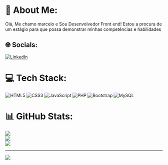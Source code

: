 # 💫 About Me:
Olá, Me chamo marcelo e Sou Desenvolvedor Front end! Estou a procura de um estágio para que possa demonstrar minhas competências e habilidades


## 🌐 Socials:
[![LinkedIn](https://img.shields.io/badge/LinkedIn-%230077B5.svg?logo=linkedin&logoColor=white)](https://linkedin.com/in/https://www.linkedin.com/in/marcelo-mesquita-82a475265/) 

# 💻 Tech Stack:
![HTML5](https://img.shields.io/badge/html5-%23E34F26.svg?style=for-the-badge&logo=html5&logoColor=white) ![CSS3](https://img.shields.io/badge/css3-%231572B6.svg?style=for-the-badge&logo=css3&logoColor=white) ![JavaScript](https://img.shields.io/badge/javascript-%23323330.svg?style=for-the-badge&logo=javascript&logoColor=%23F7DF1E) ![PHP](https://img.shields.io/badge/php-%23777BB4.svg?style=for-the-badge&logo=php&logoColor=white) ![Bootstrap](https://img.shields.io/badge/bootstrap-%23563D7C.svg?style=for-the-badge&logo=bootstrap&logoColor=white) ![MySQL](https://img.shields.io/badge/mysql-%2300f.svg?style=for-the-badge&logo=mysql&logoColor=white)
# 📊 GitHub Stats:
![](https://github-readme-stats.vercel.app/api?username=MrMesquita&theme=nightowl&hide_border=false&include_all_commits=false&count_private=false)<br/>
![](https://github-readme-streak-stats.herokuapp.com/?user=MrMesquita&theme=nightowl&hide_border=false)<br/>
![](https://github-readme-stats.vercel.app/api/top-langs/?username=MrMesquita&theme=nightowl&hide_border=false&include_all_commits=false&count_private=false&layout=compact)

---
[![](https://visitcount.itsvg.in/api?id=MrMesquita&icon=0&color=0)](https://visitcount.itsvg.in)

<!-- Proudly created with GPRM ( https://gprm.itsvg.in ) -->
